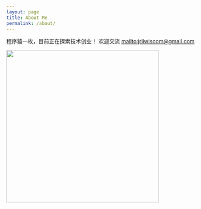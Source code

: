 ```yaml
---
layout: page
title: About Me
permalink: /about/
---
```



程序猿一枚，目前正在探索技术创业！
欢迎交流    <mailto:jrliwiscom@gmail.com>

<img src="../images/20170422-001.png" style="width: 400px">
